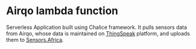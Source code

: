 # Airqo lambda function

Serverless Application built using Chalice framework. It pulls sensors data from Airqo, whose data is maintained on [ThingSpeak](https://thingspeak.com/channels/publics) platform, and uploads them to [Sensors.Africa](https://api.sensors.africa/docs/).
